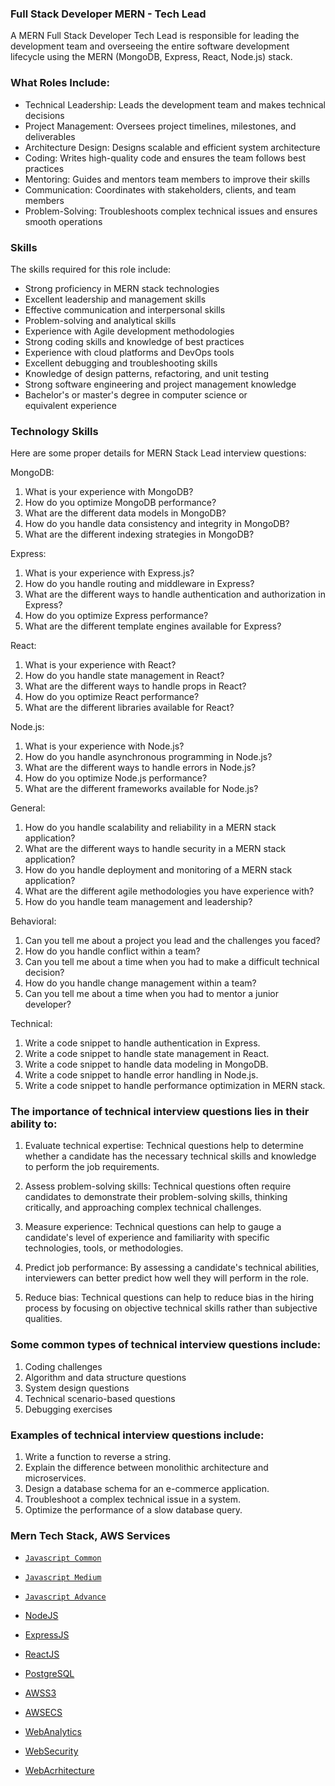 ### Full Stack Developer MERN - Tech Lead
A MERN Full Stack Developer Tech Lead is responsible for leading the development team and overseeing the entire software development lifecycle using the MERN (MongoDB, Express, React, Node.js) stack.

### What Roles Include:
- Technical Leadership: Leads the development team and makes technical decisions
- Project Management: Oversees project timelines, milestones, and deliverables
- Architecture Design: Designs scalable and efficient system architecture
- Coding: Writes high-quality code and ensures the team follows best practices
- Mentoring: Guides and mentors team members to improve their skills
- Communication: Coordinates with stakeholders, clients, and team members
- Problem-Solving: Troubleshoots complex technical issues and ensures smooth operations

### Skills
The skills required for this role include:

- Strong proficiency in MERN stack technologies
- Excellent leadership and management skills
- Effective communication and interpersonal skills
- Problem-solving and analytical skills
- Experience with Agile development methodologies
- Strong coding skills and knowledge of best practices
- Experience with cloud platforms and DevOps tools
- Excellent debugging and troubleshooting skills
- Knowledge of design patterns, refactoring, and unit testing
- Strong software engineering and project management knowledge
- Bachelor's or master's degree in computer science or equivalent experience

### Technology Skills
Here are some proper details for MERN Stack Lead interview questions:

MongoDB:

1. What is your experience with MongoDB?
2. How do you optimize MongoDB performance?
3. What are the different data models in MongoDB?
4. How do you handle data consistency and integrity in MongoDB?
5. What are the different indexing strategies in MongoDB?

Express:

1. What is your experience with Express.js?
2. How do you handle routing and middleware in Express?
3. What are the different ways to handle authentication and authorization in Express?
4. How do you optimize Express performance?
5. What are the different template engines available for Express?

React:

1. What is your experience with React?
2. How do you handle state management in React?
3. What are the different ways to handle props in React?
4. How do you optimize React performance?
5. What are the different libraries available for React?

Node.js:

1. What is your experience with Node.js?
2. How do you handle asynchronous programming in Node.js?
3. What are the different ways to handle errors in Node.js?
4. How do you optimize Node.js performance?
5. What are the different frameworks available for Node.js?

General:

1. How do you handle scalability and reliability in a MERN stack application?
2. What are the different ways to handle security in a MERN stack application?
3. How do you handle deployment and monitoring of a MERN stack application?
4. What are the different agile methodologies you have experience with?
5. How do you handle team management and leadership?

Behavioral:

1. Can you tell me about a project you lead and the challenges you faced?
2. How do you handle conflict within a team?
3. Can you tell me about a time when you had to make a difficult technical decision?
4. How do you handle change management within a team?
5. Can you tell me about a time when you had to mentor a junior developer?

Technical:

1. Write a code snippet to handle authentication in Express.
2. Write a code snippet to handle state management in React.
3. Write a code snippet to handle data modeling in MongoDB.
4. Write a code snippet to handle error handling in Node.js.
5. Write a code snippet to handle performance optimization in MERN stack.

### The importance of technical interview questions lies in their ability to:

1. Evaluate technical expertise: Technical questions help to determine whether a candidate has the necessary technical skills and knowledge to perform the job requirements.

2. Assess problem-solving skills: Technical questions often require candidates to demonstrate their problem-solving skills, thinking critically, and approaching complex technical challenges.

3. Measure experience: Technical questions can help to gauge a candidate's level of experience and familiarity with specific technologies, tools, or methodologies.

4. Predict job performance: By assessing a candidate's technical abilities, interviewers can better predict how well they will perform in the role.

5. Reduce bias: Technical questions can help to reduce bias in the hiring process by focusing on objective technical skills rather than subjective qualities.

### Some common types of technical interview questions include:

1. Coding challenges
2. Algorithm and data structure questions
3. System design questions
4. Technical scenario-based questions
5. Debugging exercises

### Examples of technical interview questions include:

1. Write a function to reverse a string.
2. Explain the difference between monolithic architecture and microservices.
3. Design a database schema for an e-commerce application.
4. Troubleshoot a complex technical issue in a system.
5. Optimize the performance of a slow database query.


### Mern Tech Stack, AWS Services

- [`Javascript Common`](https://github.com/rohit33178/tech-lead/blob/main/interview/javascript-common.md)

- [`Javascript Medium`](https://github.com/rohit33178/tech-lead/blob/main/interview/javascript-medium.md)

- [`Javascript Advance`](https://github.com/rohit33178/tech-lead/blob/main/interview/javascript-advance.md)

- [NodeJS](https://github.com/rohit33178/tech-lead/blob/main/interview/node-js.md)

- [ExpressJS](https://github.com/rohit33178/tech-lead/blob/main/interview/express-js.md)

- [ReactJS](https://github.com/rohit33178/tech-lead/blob/main/interview/react-js.md)

- [PostgreSQL](https://github.com/rohit33178/tech-lead/blob/main/interview/postgre-SQL.md)

- [AWSS3](https://github.com/rohit33178/tech-lead/blob/main/interview/AWS-S3.md)

- [AWSECS](https://github.com/rohit33178/tech-lead/blob/main/interview/AWS-ECS.md)

- [WebAnalytics](https://github.com/rohit33178/tech-lead/blob/main/interview/web-analysis.md)

- [WebSecurity](https://github.com/rohit33178/tech-lead/blob/main/interview/web-security.md)

- [WebAcrhitecture](https://github.com/rohit33178/tech-lead/blob/main/interview/web-architecture.md)